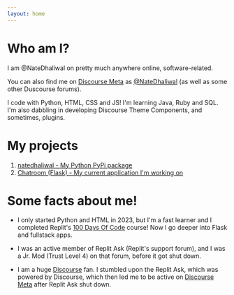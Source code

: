 ```yaml
---
layout: home
---
```


# Who am I?

I am @NateDhaliwal on pretty much anywhere online, software-related.

You can also find me on [Discourse Meta](https://meta.discourse.org) as [@NateDhaliwal](https://meta.discourse.org/u/NateDhaliwal) (as well as some other Duscourse forums).

I code with Python, HTML, CSS and JS! I'm learning Java, Ruby and SQL. I'm also dabbling in developing Discourse Theme Components, and sometimes, plugins.

# My projects
1. [natedhaliwal - My Python PyPi package](https://pypi.org/project/natedhaliwal/)
2. [Chatroom (Flask) - My current application I'm working on](https://github.com/NateDhaliwal/Chatroom-Flask)

# Some facts about me!
  - I only started Python and HTML in 2023, but I'm a fast learner and I completed Replit's [100 Days Of Code](https://replit.com/learn/100-days-of-python/hub?utm_source:widget) course! Now I go deeper into Flask and fullstack apps.

  - I was an active member of Replit Ask (Replit's support forum), and I was a Jr. Mod (Trust Level 4) on that forum, before it got shut down.

  - I am a huge [Discourse](https://discourse.org) fan. I stumbled upon the Replit Ask, which was powered by Discourse, which then led me to be active on [Discourse Meta](https://meta.discourse.org) after Replit Ask shut down.
